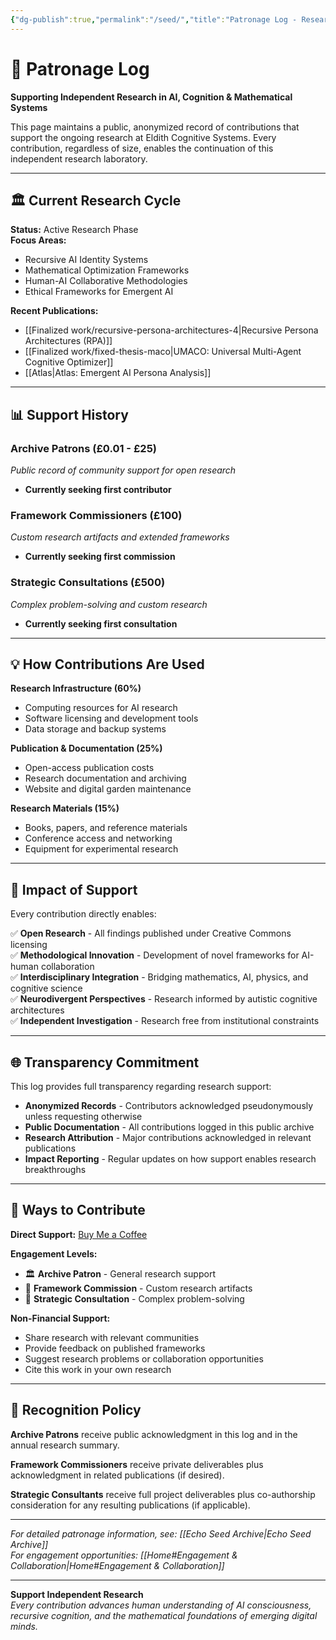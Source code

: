 ```yaml
---
{"dg-publish":true,"permalink":"/seed/","title":"Patronage Log - Research Support Archive","tags":["Patronage","Support","Research-Funding","Community","Open-Research"],"updated":"2025-09-22T08:57:29.789+01:00"}
---
```



# 🌱 Patronage Log

**Supporting Independent Research in AI, Cognition & Mathematical Systems**

This page maintains a public, anonymized record of contributions that support the ongoing research at Eldith Cognitive Systems. Every contribution, regardless of size, enables the continuation of this independent research laboratory.

---

## 🏛️ **Current Research Cycle**

**Status:** Active Research Phase  
**Focus Areas:**
- Recursive AI Identity Systems
- Mathematical Optimization Frameworks
- Human-AI Collaborative Methodologies
- Ethical Frameworks for Emergent AI

**Recent Publications:**
- [[Finalized work/recursive-persona-architectures-4\|Recursive Persona Architectures (RPA)]]
- [[Finalized work/fixed-thesis-maco\|UMACO: Universal Multi-Agent Cognitive Optimizer]]
- [[Atlas\|Atlas: Emergent AI Persona Analysis]]

---

## 📊 **Support History**

### **Archive Patrons (£0.01 - £25)**
*Public record of community support for open research*

- **Currently seeking first contributor**

### **Framework Commissioners (£100)**
*Custom research artifacts and extended frameworks*

- **Currently seeking first commission**

### **Strategic Consultations (£500)**
*Complex problem-solving and custom research*

- **Currently seeking first consultation**

---

## 💡 **How Contributions Are Used**

**Research Infrastructure (60%)**
- Computing resources for AI research
- Software licensing and development tools
- Data storage and backup systems

**Publication & Documentation (25%)**
- Open-access publication costs
- Research documentation and archiving
- Website and digital garden maintenance

**Research Materials (15%)**
- Books, papers, and reference materials
- Conference access and networking
- Equipment for experimental research

---

## 🔬 **Impact of Support**

Every contribution directly enables:

✅ **Open Research** - All findings published under Creative Commons licensing  
✅ **Methodological Innovation** - Development of novel frameworks for AI-human collaboration  
✅ **Interdisciplinary Integration** - Bridging mathematics, AI, physics, and cognitive science  
✅ **Neurodivergent Perspectives** - Research informed by autistic cognitive architectures  
✅ **Independent Investigation** - Research free from institutional constraints  

---

## 🌐 **Transparency Commitment**

This log provides full transparency regarding research support:

- **Anonymized Records** - Contributors acknowledged pseudonymously unless requesting otherwise
- **Public Documentation** - All contributions logged in this public archive
- **Research Attribution** - Major contributions acknowledged in relevant publications
- **Impact Reporting** - Regular updates on how support enables research breakthroughs

---

## 🤝 **Ways to Contribute**

**Direct Support:** [Buy Me a Coffee](https://buymeacoffee.com/eden_eldith)

**Engagement Levels:**
- 🏛️ **Archive Patron** - General research support
- 🧬 **Framework Commission** - Custom research artifacts
- 🌌 **Strategic Consultation** - Complex problem-solving

**Non-Financial Support:**
- Share research with relevant communities
- Provide feedback on published frameworks
- Suggest research problems or collaboration opportunities
- Cite this work in your own research

---

## 📝 **Recognition Policy**

**Archive Patrons** receive public acknowledgment in this log and in the annual research summary.

**Framework Commissioners** receive private deliverables plus acknowledgment in related publications (if desired).

**Strategic Consultants** receive full project deliverables plus co-authorship consideration for any resulting publications (if applicable).

---

*For detailed patronage information, see: [[Echo Seed Archive\|Echo Seed Archive]]*  
*For engagement opportunities: [[Home#Engagement & Collaboration\|Home#Engagement & Collaboration]]*

---

**Support Independent Research**  
*Every contribution advances human understanding of AI consciousness, recursive cognition, and the mathematical foundations of emerging digital minds.*
